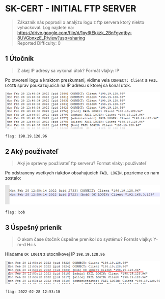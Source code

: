 # SK-CERT - INITIAL FTP SERVER
> Zákazník nás poprosil o analýzu logu z ftp servera ktorý niekto vyhackoval. Log najdete na: https://drive.google.com/file/d/1py6tEkkzk_2BnFgvqtby-8UVGbnxzE_P/view?usp=sharing <br/>
Reported Difficulty: 0

## 1 Útočník
> Z akej IP adresy sa vykonal útok?
Formát vlajky: IP

Po otvoreni logu a kraktom preskumani, vidime vela `CONNECT: Client` a `FAIL LOGIN` sprav poukazujucich na IP adresu s ktorej sa konal utok.

![](images/2022-03-06-16-51-38.png)

```
flag: 198.19.128.96
```

## 2 Aký použivateľ
> Aký je správny použivateľ ftp serveru?
Format vlaky: použivateľ

Po odstraneny vsetkych riakdov obsahujucich `FAIL LOGIN`, pozrieme co nam zostalo:

![](images/2022-03-06-16-37-21.png)

```
flag: bob
```

## 3 Úspešný prienik
> O akom čase útočník úspešne prenikol do systému?
Formát vlajky: Y-m-d H:i:s

Hladame `OK LOGIN` z utocnikovej IP `198.19.128.96`

![](images/2022-03-06-16-46-55.png)

```
flag: 2022-02-28 12:53:10
```


